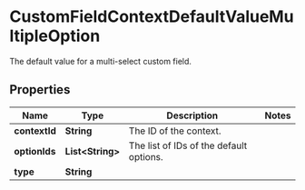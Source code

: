 

# CustomFieldContextDefaultValueMultipleOption

The default value for a multi-select custom field.

## Properties

| Name | Type | Description | Notes |
|------------ | ------------- | ------------- | -------------|
|**contextId** | **String** | The ID of the context. |  |
|**optionIds** | **List&lt;String&gt;** | The list of IDs of the default options. |  |
|**type** | **String** |  |  |




